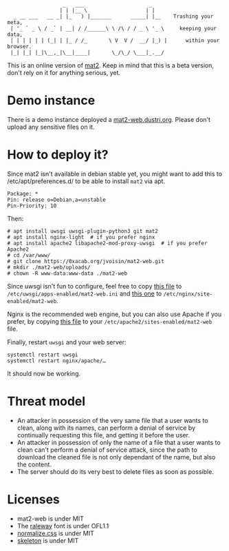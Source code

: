 ```
                  _   ___                     _     
                 | | |__ \                   | |    
  _ __ ___   __ _| |_   ) |_______      _____| |__    Trashing your meta,
 | '_ ` _ \ / _` | __| / /______\ \ /\ / / _ \ '_ \     keeping your data,
 | | | | | | (_| | |_ / /_       \ V  V /  __/ |_) |      within your browser.
 |_| |_| |_|\__,_|\__|____|       \_/\_/ \___|_.__/ 
 ```

This is an online version of [mat2](https://0xacab.org/jvoisin/mat2).
Keep in mind that this is a beta version, don't rely on it for anything
serious, yet.

# Demo instance

There is a demo instance deployed a [mat2-web.dustri.org](https://mat2-web.dustri.org).
Please don't upload any sensitive files on it.

# How to deploy it?

Since mat2 isn't available in debian stable yet, you might want to add this to
/etc/apt/preferences.d/ to be able to install `mat2` via apt.

```
Package: *
Pin: release o=Debian,a=unstable
Pin-Priority: 10
```

Then:

```
# apt install uwsgi uwsgi-plugin-python3 git mat2
# apt install nginx-light  # if you prefer nginx
# apt install apache2 libapache2-mod-proxy-uwsgi  # if you prefer Apache2
# cd /var/www/
# git clone https://0xacab.org/jvoisin/mat2-web.git
# mkdir ./mat2-web/uploads/
# chown -R www-data:www-data ./mat2-web
```

Since uwsgi isn't fun to configure, feel free to copy [this file](https://0xacab.org/jvoisin/mat2-web/tree/master/config/uwsgi.config)
to `/etc/uwsgi/apps-enabled/mat2-web.ini` and [this one](https://0xacab.org/jvoisin/mat2-web/tree/master/config/nginx.config)
to `/etc/nginx/site-enabled/mat2-web`.

Nginx is the recommended web engine, but you can also use Apache if you prefer,
by copying [this file](https://0xacab.org/jvoisin/mat2-web/tree/master/config/apache2.config)
to your `/etc/apache2/sites-enabled/mat2-web` file.

Finally, restart `uwsgi` and your web server:

```
systemctl restart uwsgi
systemctl restart nginx/apache/…
```

It should now be working.

# Threat model

- An attacker in possession of the very same file that a user wants to clean,
	along with its names, can perform a denial of service by continually
	requesting this file, and getting it before the user.
- An attacker in possession of only the name of a file that a user wants to
	clean can't perform a denial of service attack, since the path to download
	the cleaned file is not only dependant of the name, but also the content.
- The server should do its very best to delete files as soon as possible.

# Licenses

- mat2-web is under MIT
- The [raleway](https://github.com/impallari/Raleway/) font is under OFL1.1
- [normalize.css](https://github.com/necolas/normalize.css/) is under MIT
- [skeleton](http://getskeleton.com/) is under MIT
